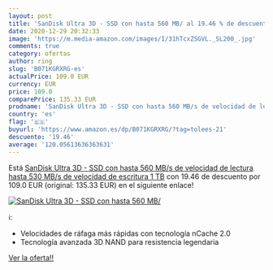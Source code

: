 ```yaml
---
layout: post
title: 'SanDisk Ultra 3D - SSD con hasta 560 MB/ al 19.46 % de descuento'
date: 2020-12-29 20:32:33
image: 'https://m.media-amazon.com/images/I/31hTcxZSGVL._SL200_.jpg'
comments: true
category: ofertas
author: ring
slug: 'B071KGRXRG-es'
actualPrice: 109.0 EUR
currency: EUR
price: 109.0
comparePrice: 135.33 EUR
prodname: 'SanDisk Ultra 3D - SSD con hasta 560 MB/s de velocidad de lectura  hasta 530 MB/s de velocidad de escritura  1 TB'
country: 'es'
flag: '🇪🇸'
buyurl: 'https://www.amazon.es/dp/B071KGRXRG/?tag=tolees-21'
descuento: '19.46'
average: '120.05613636363631'
---
```


Está [SanDisk Ultra 3D - SSD con hasta 560 MB/s de velocidad de lectura  hasta 530 MB/s de velocidad de escritura  1 TB](https://www.amazon.es/dp/B071KGRXRG/?tag=tolees-21) con 19.46 de descuento por 109.0 EUR (original: 135.33 EUR) en el siguiente enlace!

[![SanDisk Ultra 3D - SSD con hasta 560 MB/](https://m.media-amazon.com/images/I/31hTcxZSGVL._SL200_.jpg)](https://www.amazon.es/dp/B071KGRXRG/?tag=tolees-21)

ℹ️:

- Velocidades de ráfaga más rápidas con tecnología nCache 2.0
- Tecnología avanzada 3D NAND para resistencia legendaria

[Ver la oferta!!](https://www.amazon.es/dp/B071KGRXRG/?tag=tolees-21)
